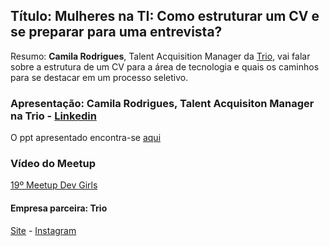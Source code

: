 ## Título: Mulheres na TI: Como estruturar um CV e se preparar para uma entrevista?

Resumo: **Camila Rodrigues**, Talent Acquisition Manager da [Trio](https://trio.dev/), vai falar sobre a estrutura de um CV para a área de tecnologia e quais os caminhos para se destacar em um processo seletivo.

### Apresentação: Camila Rodrigues, Talent Acquisiton Manager na Trio - [Linkedin](https://www.linkedin.com/in/camiladsrodrigues/)

O ppt apresentado encontra-se [aqui](https://drive.google.com/file/d/1Kmkn_1ofJwFWWuGT_B4SzxYJGTBu9zgr/view?usp=sharing)

### Vídeo do Meetup

[19º Meetup Dev Girls](https://youtu.be/9uXbBrqNLO8)

#### Empresa parceira: Trio

[Site](https://trio.dev/) - [Instagram](https://www.instagram.com/triodevbr/)
